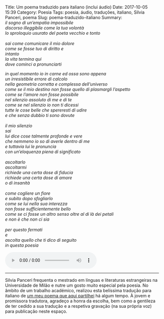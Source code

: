 Title: Um poema traduzido para italiano (inclui áudio)
Date: 2017-10-05 15:39
Category: Poesia
Tags: poesia, áudio, traduções, italiano, Silvia Panceri, poema 
Slug: poema-traduzido-italiano
Summary:<br><i>il sogno di un’empatia impossibile<br>discorso illeggibile come la tua volontà<br>lo sproloquio usurato del poeta vecchio e tonto<br><br>sai come comunicare il mio dolore<br>come se fosse tuo di diritto e<br>intanto<br>la vita termina qui<br>dove cominci a pronunciarti</i>

<i>in quel momento io in carne ed ossa sono appena
<br>un irresistibile errore di calcolo
<br>nella geometria corretta e complessa dell’universo
<br>come se il mio destino non fosse quello di plasmargli l’aspetto
<br>come se l’amore non fosse possibile
<br>nel silenzio assoluto di me e di te
<br>come se nel silenzio io non ti dicessi
<br>tutte le cose belle che spereresti di udire
<br>e che senza dubbio ti sono dovute
<br>
<br>il mio silenzio
<br>sai
<br>lui dice cose talmente profonde e vere
<br>che nemmeno io so di averle dentro di me
<br>e tuttavia lui le pronuncia
<br>con un’eloquenza piena di significato
<br>
<br>ascoltarlo
<br>ascoltarmi
<br>richiede una certa dose di fiducia
<br>richiede una certa dose di amore
<br>o di insanità
<br>
<br>come cogliere un fiore
<br>e subito dopo sfogliarlo
<br>come se lui nella sua interezza
<br>non fosse sufficientemente bello
<br>come se ci fosse un altro senso oltre al di là dei petali
<br>e non è che non ci sia
<br>
<br>per questo fermati
<br>e
<br>ascolta quello che ti dico di seguito
<br>in questa poesia</i>




<audio controls>
<source src="https://www.victordomingos.com/resources/blog/2017/silvia_panceri__o_sonho_de_uma_empatia_impossível_poema_traduzido_para_italiano_versao2a.mp3" type="audio/mpeg">O seu navegador da Web não suporta o elemento <tt>audio</tt>. Para ouvir esta gravação, por favor aceda a esta página utilizando uma aplicação compatível com HTML5.
</audio>


______
Silvia Panceri frequenta o mestrado em línguas e literaturas estrangeiras na Universidade de Milão e nutre um gosto muito especial pela poesia. No âmbito de um trabalho académico, realizou esta belíssima tradução para italiano de [um meu poema que aqui partilhei]() há algum tempo. À jovem e promissora tradutora, agradeço a honra da escolha, bem como a gentileza de ter cedido a sua tradução e a respetiva gravação (na sua própria voz) para publicação neste espaço. 


